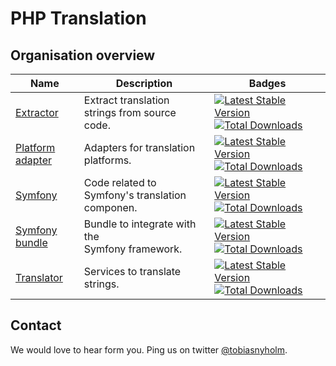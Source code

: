 # PHP Translation 

## Organisation overview


| Name | Description | Badges |
| ---- | ----------- | ------ |
| [Extractor] | Extract translation strings from source code. | [![Latest Stable Version](https://poser.pugx.org/php-translation/extractor/v/stable)](https://packagist.org/packages/php-translation/extractor) [![Total Downloads](https://poser.pugx.org/php-translation/extractor/downloads)](https://packagist.org/packages/php-translation/extractor)
| [Platform adapter] | Adapters for translation platforms. | [![Latest Stable Version](https://poser.pugx.org/php-translation/platform-adapter/v/stable)](https://packagist.org/packages/php-translation/platform-adapter) [![Total Downloads](https://poser.pugx.org/php-translation/platform-adapter/downloads)](https://packagist.org/packages/php-translation/platform-adapter)
| [Symfony] | Code related to Symfony's translation componen. | [![Latest Stable Version](https://poser.pugx.org/php-translation/symfony/v/stable)](https://packagist.org/packages/php-translation/symfony) [![Total Downloads](https://poser.pugx.org/php-translation/symfony/downloads)](https://packagist.org/packages/php-translation/symfony)
| [Symfony bundle] | Bundle to integrate with the<br>Symfony framework. | [![Latest Stable Version](https://poser.pugx.org/php-translation/symfony-bundle/v/stable)](https://packagist.org/packages/php-translation/symfony-bundle) [![Total Downloads](https://poser.pugx.org/php-translation/symfony-bundle/downloads)](https://packagist.org/packages/php-translation/symfony-bundle)
| [Translator] | Services to translate strings. | [![Latest Stable Version](https://poser.pugx.org/php-translation/translator/v/stable)](https://packagist.org/packages/php-translation/translator) [![Total Downloads](https://poser.pugx.org/php-translation/translator/downloads)](https://packagist.org/packages/php-translation/translator)

## Contact

We would love to hear form you. Ping us on twitter [@tobiasnyholm](https://twitter.com/tobiasnyholm). 

[Extractor]: https://github.com/php-translation/extractor
[Platform adapter]: https://github.com/php-translation/platform-adapter
[Symfony]: https://github.com/php-translation/symfony
[Symfony bundle]: https://github.com/php-translation/symfony-bundle
[Translator]: https://github.com/php-translation/translator

